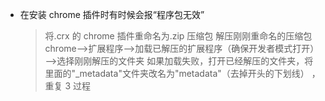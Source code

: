- 在安装 chrome 插件时有时候会报“程序包无效”
  > 将.crx 的 chrome 插件重命名为.zip 压缩包
  > 解压刚刚重命名的压缩包
  > chrome——>扩展程序——>加载已解压的扩展程序（确保开发者模式打开）——>选择刚刚解压的文件夹
  > 如果加载失败，打开已经解压的文件夹，将里面的"\_metadata"文件夹改名为"metadata"（去掉开头的下划线） ，重复 3 过程
